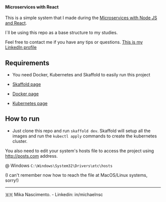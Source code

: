 #### Microservices with React ####


This is a simple system that I made during the [Microservices with Node JS and React](https://www.udemy.com/course/microservices-with-node-js-and-react/).

I`ll be using this repo as a base structure to my studies.

Feel free to contact me if you have any tips or questions. [This is my LinkedIn profile](https://www.linkedin.com/in/michaelnsc/)


## Requirements ##

- You need Docker, Kubernetes and Skaffold to easily run this project

- [Skaffold page](https://skaffold.dev/docs/install/)
- [Docker page](https://www.docker.com/)
- [Kubernetes page](https://kubernetes.io/)


## How to run ##
- Just clone this repo and run `skaffold dev`. Skaffold will setup all the images and run the `kubectl apply` commands to create the kubernetes cluster.

You also need to edit your system's hosts file to access the project using http://posts.com address.

@ Windows
`C:\Windows\System32\Drivers\etc\hosts`

(I can't remember now how to reach the file at MacOS/Linux systems, sorry!)

---
:brazil: Mika Nascimento. - Linkedin: in/michaelnsc